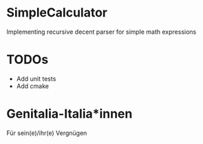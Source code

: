 # SimpleCalculator
Implementing recursive decent parser for simple math expressions

# TODOs
- Add unit tests
- Add cmake

# Genitalia-Italia*innen
Für sein(e)/ihr(e) Vergnügen
